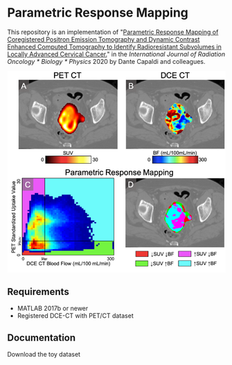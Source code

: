 # Parametric Response Mapping

This repository is an implementation of "[Parametric Response Mapping of Coregistered Positron Emission Tomography and Dynamic Contrast Enhanced Computed Tomography to Identify Radioresistant Subvolumes in Locally Advanced Cervical Cancer.](https://doi.org/10.1016/j.ijrobp.2020.03.023)" in the _International Journal of Radiation Oncology * Biology * Physics_ 2020 by Dante Capaldi and colleagues.

![PRM](https://github.com/capaldid/PRM/blob/master/PRM_Figure.png)

## Requirements

- MATLAB 2017b or newer
- Registered DCE-CT with PET/CT dataset

## Documentation

Download the toy dataset 
